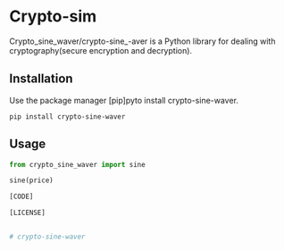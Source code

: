 # Crypto-sim

Crypto_sine_waver/crypto-sine_-aver is a Python library for dealing with cryptography(secure encryption and decryption).

## Installation

Use the package manager [pip]pyto install crypto-sine-waver.

```
pip install crypto-sine-waver
```

## Usage

```python
from crypto_sine_waver import sine

sine(price)

[CODE]

[LICENSE]


# crypto-sine-waver
